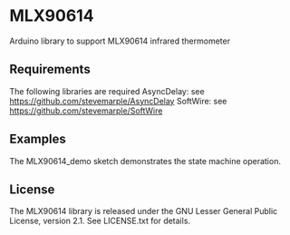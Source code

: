 MLX90614
========

Arduino library to support MLX90614 infrared thermometer

Requirements
------------

The following libraries are required
    AsyncDelay: see https://github.com/stevemarple/AsyncDelay
    SoftWire: see https://github.com/stevemarple/SoftWire


Examples
--------

The MLX90614_demo sketch demonstrates the state machine operation.


License
-------

The MLX90614 library is released under the GNU Lesser General Public
License, version 2.1. See LICENSE.txt for details.
